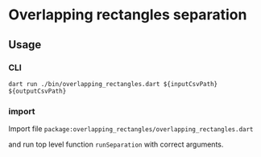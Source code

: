# Overlapping rectangles separation

## Usage

### CLI

`dart run ./bin/overlapping_rectangles.dart ${inputCsvPath} ${outputCsvPath}`

### import

Import file `package:overlapping_rectangles/overlapping_rectangles.dart`

and run top level function `runSeparation` with correct arguments.
